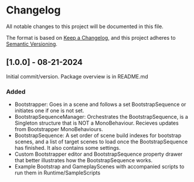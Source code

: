 # Changelog

All notable changes to this project will be documented in this file.

The format is based on [Keep a Changelog](https://keepachangelog.com/en/1.1.0/),
and this project adheres to [Semantic Versioning](https://semver.org/spec/v2.0.0.html).

## [1.0.0] - 08-21-2024

Initial commit/version. Package overview is in README.md

### Added

- Bootstrapper: Goes in a scene and follows a set BootstrapSequence or initiates one if one is not 
  set.
- BootstrapSequenceManager: Orchestrates the BootstrapSequence, is a Singleton structure that is
  NOT a MonoBehaviour. Recieves updates from Bootstrapper MonoBehaviours.
- BootstrapSequence: A set order of scene build indexes for bootstrap scenes, and a list of target
  scenes to load once the BootstrapSequence has finished. It also contains some settings.
- Custom Bootstrapper editor and BootstrapSequence property drawer that better illustrates how the 
  BootstrapSequence works.
- Example Bootstrap and GameplayScenes with accompanied scripts to run them in 
  Runtime/SampleScripts